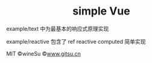 <h1 align="center">simple Vue</h1>

<p>example/text 中为最基本的响应式原理实现</h1>
<p>example/reactive 包含了 ref reactive computed 简单实现</h1>

MIT ©wineSu ©www.gitsu.cn
